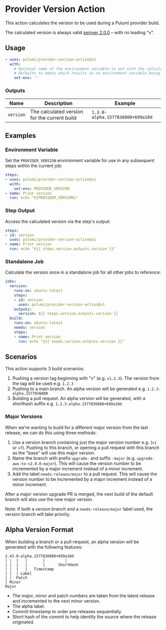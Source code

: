 # Provider Version Action

This action calculates the version to be used during a Pulumi provider build.

The calculated version is always valid [semver 2.0.0](https://semver.org/) – with no leading "v".

## Usage

```yaml
- uses: pulumi/provider-version-action@v1
  with:
    # Optional name of the environment variable to set with the calculated version, for example: PROVIDER_VERSION
    # Defaults to empty which results in no environment variable being set.
    set-env: ''
```

### Outputs

| Name | Description | Example |
| - | - | - |
| `version` | The calculated version for the current build | `1.3.0-alpha.1577836800+699a10d` |

## Examples

### Environment Variable

Set the `PROVIDER_VERSION` environment variable for use in any subsequent steps within the current job:

```yaml
steps:
- uses: pulumi/provider-version-action@v1
  with:
    set-env: PROVIDER_VERSION
- name: Print version
  run: echo "${PROVIDER_VERSION}"
```

### Step Output

Access the calculated version via the step's output:

```yaml
steps:
- id: version
  uses: pulumi/provider-version-action@v1
- name: Print version
  run: echo "${{ steps.version.outputs.version }}"
```

### Standalone Job

Calculate the version once in a standalone job for all other jobs to reference:

```yaml
jobs:
  version:
    runs-on: ubuntu-latest
    steps:
    - id: version
      uses: pulumi/provider-version-action@v1
    outputs:
      version: ${{ steps.version.outputs.version }}
  build:
    runs-on: ubuntu-latest
    needs: version
    steps:
    - name: Print version
      run: echo "${{ needs.version.outputs.version }}"
```

## Scenarios

This action supports 3 build scenarios:

1. Pushing a version tag beginning with "v" (e.g. `v1.2.3`). The version from the tag will be used e.g. `1.2.3`
2. Pushing to a main branch. An alpha version will be generated e.g. `1.2.3-alpha.1577836800`
3. Building a pull request. An alpha version will be generated, with a shorthash suffix e.g. `1.2.3-alpha.1577836800+699a10d`

### Major Versions

When we're wanting to build for a different major version from the last release, we can do this using three methods:

1. Use a version branch containing just the major version number e.g. (`v1` or `v7`). Pushing to this branch, or opening a pull request with this branch as the "base" will use this major version.
2. Name the branch with prefix `upgrade-` and suffix `-major` (e.g. `upgrade-aws-to-v2.0.0-major`). This will cause the version number to be incremented by a major increment instead of a minor increment.
3. Add the label `needs-release/major` to a pull request. This will cause the version number to be incremented by a major increment instead of a minor increment.

After a major version upgrade PR is merged, the next build of the default branch will also use the new major version.

Note: If both a version branch and a `needs-release/major` label used, the version branch will take priority.

## Alpha Version Format

When building a branch or a pull-request, an alpha version will be generated with the following features:

```
2.43.0-alpha.1577836800+699a10d
| |  |   |       |         |
| |  |   |       |      ShortHash
| |  |   |   Timestamp
| |  | Label
| |  Patch
| Minor
Major
```

- The major, minor and patch numbers are taken from the latest release and incremented to the next minor version.
- The alpha label.
- Commit timestamp to order pre-releases sequentially.
- Short hash of the commit to help identify the source where the release originated.
